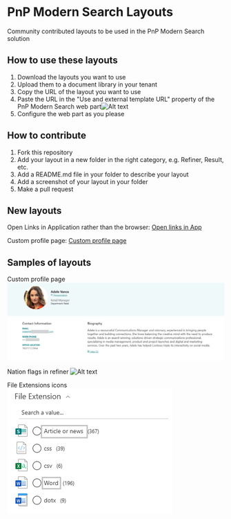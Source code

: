 # PnP Modern Search Layouts
Community contributed layouts to be used in the PnP Modern Search solution

## How to use these layouts
1. Download the layouts you want to use
2. Upload them to a document library in your tenant
3. Copy the URL of the layout you want to use
4. Paste the URL in the "Use and external template URL" property of the PnP Modern Search web part![Alt text](assets/ExternalTemplateURL.png)
5. Configure the web part as you please



## How to contribute
1. Fork this repository
2. Add your layout in a new folder in the right category, e.g. Refiner, Result, etc.
3. Add a README.md file in your folder to describe your layout
4. Add a screenshot of your layout in your folder
5. Make a pull request

## New layouts
Open Links in Application rather than the browser: [Open links in App](https://github.com/microsoft-search/pnp-modern-search-layouts/tree/main/Results/Handlebars/Open%20Links%20in%20application)

Custom profile page: [Custom profile page](https://github.com/microsoft-search/pnp-modern-search-layouts/blob/main/Results/Handlebars/Custom%20profile%20page/readme.md)

## Samples of layouts 

<!-- insert image file -->
Custom profile page
![Alt text](Results/Handlebars/Custom%20profile%20page/assets/custom-profile-page.png)

Nation flags in refiner
![Alt text](Refiner/Nation%20flags%20in%20refiner/assets/FlagsInRefiner.png)

File Extensions icons
![Alt text](Refiner/File%20Extensions%20icons/RefinerWithFileExtensionIcons.png)
